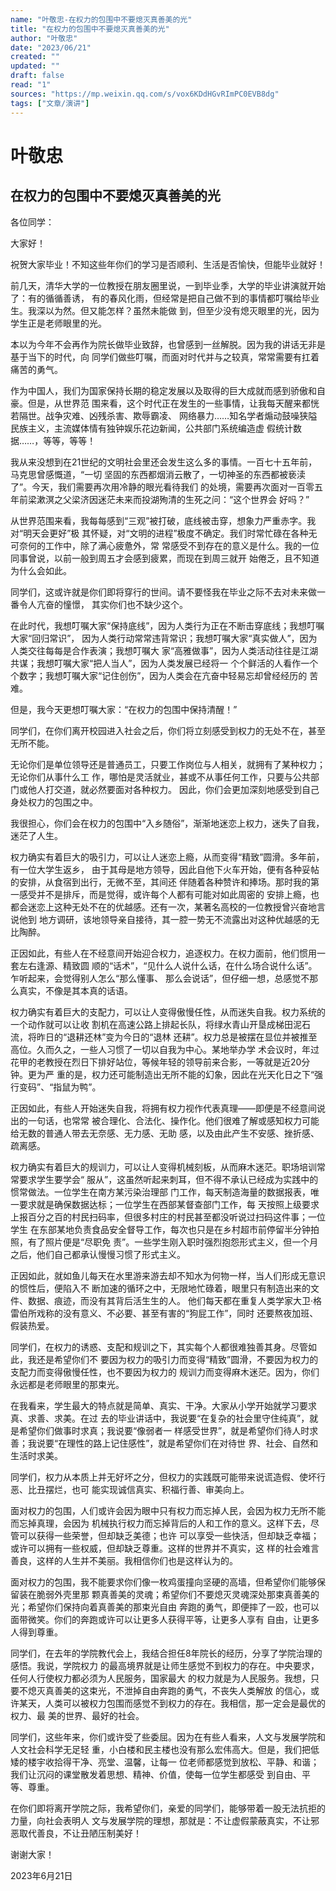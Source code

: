 ```yaml
---
name: "叶敬忠-在权力的包围中不要熄灭真善美的光"
title: "在权力的包围中不要熄灭真善美的光"
author: "叶敬忠"
date: "2023/06/21"
created: ""
updated: ""
draft: false
read: "1"
sources: "https://mp.weixin.qq.com/s/vox6KDdHGvRImPC0EVB8dg"
tags: ["文章/演讲"]
---
```



# 叶敬忠

## 在权力的包围中不要熄灭真善美的光

各位同学：

大家好！

祝贺大家毕业！不知这些年你们的学习是否顺利、生活是否愉快，但能毕业就好！

前几天，清华大学的一位教授在朋友圈里说，一到毕业季，大学的毕业讲演就开始了：有的循循善诱，
有的春风化雨，但经常是把自己做不到的事情都叮嘱给毕业生。我深以为然。但又能怎样？虽然未能做
到，但至少没有熄灭眼里的光，因为学生正是老师眼里的光。

本以为今年不会再作为院长做毕业致辞，也曾感到一丝解脱。因为我的讲话无非是基于当下的时代，向
同学们做些叮嘱，而面对时代并与之较真，常常需要有扛着痛苦的勇气。

作为中国人，我们为国家保持长期的稳定发展以及取得的巨大成就而感到骄傲和自豪。但是，从世界范
围来看，这个时代正在发生的一些事情，让我每天醒来都恍若隔世。战争灾难、凶残杀害、欺辱霸凌、
网络暴力……知名学者煽动鼓噪狭隘民族主义，主流媒体情有独钟娱乐花边新闻，公共部门系统编造虚
假统计数据……，等等，等等！

我从来没想到在21世纪的文明社会里还会发生这么多的事情。一百七十五年前，马克思曾感慨道，“一切
坚固的东西都烟消云散了，一切神圣的东西都被亵渎了”。今天，我们需要再次用冷静的眼光看待我们
的处境，需要再次面对一百零五年前梁漱溟之父梁济因迷茫未来而投湖殉清的生死之问：“这个世界会
好吗？”

从世界范围来看，我每每感到“三观”被打破，底线被击穿，想象力严重赤字。我对“明天会更好”极
其怀疑，对“文明的进程”极度不确定。我们时常忙碌在各种无可奈何的工作中，除了满心疲惫外，常
常感受不到存在的意义是什么。我的一位同事曾说，以前一般到周五才会感到疲累，而现在到周三就开
始倦乏，且不知道为什么会如此。

同学们，这或许就是你们即将穿行的世间。请不要怪我在毕业之际不去对未来做一番令人亢奋的憧憬，
其实你们也不缺少这个。

在此时代，我想叮嘱大家“保持底线”，因为人类行为正在不断击穿底线；我想叮嘱大家“回归常识”，
因为人类行动常常违背常识；我想叮嘱大家“真实做人”，因为人类交往每每是合作表演；我想叮嘱大
家“高雅做事”，因为人类活动往往是江湖共谋；我想叮嘱大家“把人当人”，因为人类发展已经将一
个个鲜活的人看作一个个数字；我想叮嘱大家“记住创伤”，因为人类会在亢奋中轻易忘却曾经经历的
苦难。

但是，我今天更想叮嘱大家：“在权力的包围中保持清醒！”

同学们，在你们离开校园进入社会之后，你们将立刻感受到权力的无处不在，甚至无所不能。

无论你们是单位领导还是普通员工，只要工作岗位与人相关，就拥有了某种权力；无论你们从事什么工
作，哪怕是灵活就业，甚或不从事任何工作，只要与公共部门或他人打交道，就必然要面对各种权力。
因此，你们会更加深刻地感受到自己身处权力的包围之中。

我很担心，你们会在权力的包围中“入乡随俗”，渐渐地迷恋上权力，迷失了自我，迷茫了人生。

权力确实有着巨大的吸引力，可以让人迷恋上瘾，从而变得“精致”圆滑。多年前，有一位大学生返乡，
由于其母是地方领导，因此自他下火车开始，便有各种妥帖的安排，从食宿到出行，无微不至，其间还
伴随着各种赞许和捧场。那时我的第一感受并不是排斥，而是觉得，或许每个人都有可能对如此周密的
安排上瘾，也都会迷恋上这种无处不在的优越感。还有一次，某著名高校的一位教授曾兴奋地言说他到
地方调研，该地领导亲自接待，其一腔一势无不流露出对这种优越感的无比陶醉。

正因如此，有些人在不经意间开始迎合权力，追逐权力。在权力面前，他们惯用一套左右逢源、精致圆
顺的“话术”，“见什么人说什么话，在什么场合说什么话”。乍听起来，会觉得别人怎么“那么懂事、
那么会说话”，但仔细一想，总感觉不那么真实，不像是其本真的话语。

权力确实有着巨大的支配力，可以让人变得傲慢任性，从而迷失自我。权力系统的一个动作就可以让收
割机在高速公路上排起长队，将绿水青山开垦成梯田泥石流，将昨日的“退耕还林”变为今日的“退林
还耕”。权力总是被摆在显位并被推至高位。久而久之，一些人习惯了一切以自我为中心。某地举办学
术会议时，年过花甲的老教授在烈日下排好站位，等候年轻的领导前来合影，一等就是近20分钟。更为严
重的是，权力还可能制造出无所不能的幻象，因此在光天化日之下“强行变码”、“指鼠为鸭”。

正因如此，有些人开始迷失自我，将拥有权力视作代表真理——即便是不经意间说出的一句话，也常常
被合理化、合法化、操作化。他们很难了解或感知权力可能给无数的普通人带去无奈感、无力感、无助
感，以及由此产生不安感、挫折感、疏离感。

权力确实有着巨大的规训力，可以让人变得机械刻板，从而麻木迷茫。职场培训常常要求学生要学会“
服从”，这虽然听起来刺耳，但不得不承认已经成为实践中的惯常做法。一位学生在南方某污染治理部
门工作，每天制造海量的数据报表，唯一要求就是确保数据达标；一位学生在西部某督查部门工作，每
天按照上级要求上报百分之百的村民扫码率，但很多村庄的村民甚至都没听说过扫码这件事；一位学生
在东部某地负责食品安全督导工作，每次也只是在乡村超市前停留半分钟拍照，有了照片便是“尽职免
责”。一些学生刚入职时强烈抱怨形式主义，但一个月之后，他们自己都承认慢慢习惯了形式主义。

正因如此，就如鱼儿每天在水里游来游去却不知水为何物一样，当人们形成无意识的惯性后，便陷入不
断加速的循环之中，无限地忙碌着，眼里只有制造出来的文件、数据、痕迹，而没有其背后活生生的人。
他们每天都在重复人类学家大卫·格雷伯所戏称的没有意义、不必要、甚至有害的“狗屁工作”，同时
还要熬夜加班、假装热爱。

同学们，在权力的诱惑、支配和规训之下，其实每个人都很难独善其身。尽管如此，我还是希望你们不
要因为权力的吸引力而变得“精致”圆滑，不要因为权力的支配力而变得傲慢任性，也不要因为权力的
规训力而变得麻木迷茫。因为，你们永远都是老师眼里的那束光。

在我看来，学生最大的特点就是简单、真实、干净。大家从小学开始就学习要求真、求善、求美。在过
去的毕业讲话中，我说要“在复杂的社会里守住纯真”，就是希望你们做事时求真；我说要“像弱者一
样感受世界”，就是希望你们待人时求善；我说要“在理性的路上记住感性”，就是希望你们在对待世
界、社会、自然和生活时求美。

同学们，权力从本质上并无好坏之分，但权力的实践既可能带来说谎造假、使坏行恶、比丑摆烂，也可
能实现诚信真实、积福行善、审美向上。

面对权力的包围，人们或许会因为眼中只有权力而忘掉人民，会因为权力无所不能而忘掉真理，会因为
机械执行权力而忘掉背后的人和工作的意义。这样下去，尽管可以获得一些荣誉，但却缺乏美德；也许
可以享受一些快活，但却缺乏幸福；或许可以拥有一些权威，但却缺乏尊重。这样的世界并不真实，这
样的社会难言善良，这样的人生并不美丽。我相信你们也是这样认为的。

面对权力的包围，我不能要求你们像一枚鸡蛋撞向坚硬的高墙，但希望你们能够保留装在脆弱外壳里那
颗真善美的灵魂；希望你们不要熄灭灵魂深处那束真善美的光；希望你们保持向着真善美的那束光自由
奔跑的勇气，即便摔了一跤，也可以面带微笑。你们的奔跑或许可以让更多人获得平等，让更多人享有
自由，让更多人得到尊重。

同学们，在去年的学院教代会上，我结合担任8年院长的经历，分享了学院治理的感悟。我说，学院权力
的最高境界就是让师生感觉不到权力的存在。中央要求，任何人行使权力都必须为人民服务，国家最大
的权力就是为人民服务。我想，只要不熄灭真善美的这束光，不泄掉自由奔跑的勇气，不丧失人类解放
的信心，或许某天，人类可以被权力包围而感觉不到权力的存在。我相信，那一定会是最优的权力、最
美的世界、最好的社会。

同学们，这些年来，你们或许受了些委屈。因为在有些人看来，人文与发展学院和人文社会科学无足轻
重，小白楼和民主楼也没有那么宏伟高大。但是，我们把低矮的楼宇收拾得干净、亮堂、温馨，让每一
位老师都感觉到放松、平静、和谐；我们让沉闷的课堂散发着思想、精神、价值，使每一位学生都感受
到自由、平等、尊重。

在你们即将离开学院之际，我希望你们，亲爱的同学们，能够带着一股无法抗拒的力量，向社会表明人
文与发展学院的理想，那就是：不让虚假蒙蔽真实，不让邪恶取代善良，不让丑陋压制美好！

谢谢大家！

2023年6月21日
